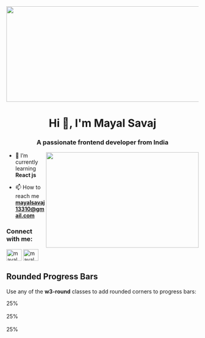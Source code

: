 <img src="https://wallpapercave.com/wp/wp1828925.png" width="1000px" height="250" />
<h1 align="center">Hi 👋, I'm Mayal Savaj</h1>
<h3 align="center">A passionate frontend developer from India</h3>

<div>
<img src="https://cdn.dribbble.com/users/720555/screenshots/4029449/desk.gif"  align="right" width="400" height="250" />


- 🌱 I’m currently learning **React js**

- 📫 How to reach me **mayalsavaj13310@gmail.com**
  </div>
<h3 align="left">Connect with me:</h3>
<p align="left">
<a href="https://linkedin.com/in/mayal savaj" target="blank"><img align="center" src="https://raw.githubusercontent.com/rahuldkjain/github-profile-readme-generator/master/src/images/icons/Social/linked-in-alt.svg" alt="mayal savaj" height="30" width="40" /></a>
<a href="https://instagram.com/mayal_savaj_002" target="blank"><img align="center" src="https://raw.githubusercontent.com/rahuldkjain/github-profile-readme-generator/master/src/images/icons/Social/instagram.svg" alt="mayal_savaj_002" height="30" width="40" /></a>
</p>
<div class="w3-container">
  <h2>Rounded Progress Bars</h2>
  <p>Use any of the <strong>w3-round</strong> classes to add rounded corners to progress bars:</p>

  <div class="w3-light-grey w3-round">
    <div class="w3-container w3-blue w3-round" style="width:25%">25%</div>
  </div><br>

  <div class="w3-light-grey w3-round-large">
    <div class="w3-container w3-blue w3-round-large" style="width:25%">25%</div>
  </div><br>

  <div class="w3-light-grey w3-round-xlarge">
    <div class="w3-container w3-blue w3-round-xlarge" style="width:25%">25%</div>
  </div>
</div>

